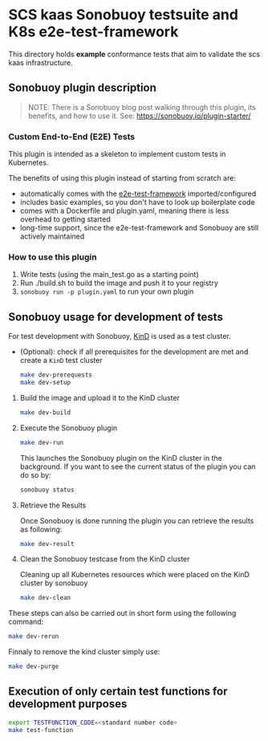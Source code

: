 # SCS kaas Sonobuoy testsuite and K8s e2e-test-framework

This directory holds **example** conformance tests that aim to validate the scs kaas infrastructure.

## Sonobuoy plugin description

> NOTE: There is a Sonobuoy blog post walking through this plugin, its benefits, and how to use it. See: <https://sonobuoy.io/plugin-starter/>

### Custom End-to-End (E2E) Tests

This plugin is intended as a skeleton to implement custom tests in Kubernetes.

The benefits of using this plugin instead of starting from scratch are:

* automatically comes with the [e2e-test-framework](https://github.com/kubernetes-sigs/e2e-framework) imported/configured
* includes basic examples, so you don't have to look up boilerplate code
* comes with a Dockerfile and plugin.yaml, meaning there is less overhead to getting started
* long-time support, since the e2e-test-framework and Sonobuoy are still actively maintained

### How to use this plugin

1) Write tests (using the main_test.go as a starting point)
2) Run ./build.sh to build the image and push it to your registry
3) `sonobuoy run -p plugin.yaml` to run your own plugin

## Sonobuoy usage for development of tests

For test development with Sonobuoy, [KinD](https://kind.sigs.k8s.io/) is used as a test cluster.

* (Optional): check if all prerequisites for the development are met and create a `KinD` test cluster

    ```bash
    make dev-prerequests
    make dev-setup
    ```

1. Build the image and upload it to the KinD cluster

    ```bash
    make dev-build
    ```

2. Execute the Sonobuoy plugin

    ```bash
    make dev-run
    ```

   This launches the Sonobuoy plugin on the KinD cluster in the background.
   If you want to see the current status of the plugin you can do so by:

    ```bash
    sonobuoy status
    ```

3. Retrieve the Results

   Once Sonobuoy is done running the plugin you can retrieve the results as following:

    ```bash
    make dev-result
    ```

4. Clean the Sonobuoy testcase from the KinD cluster

   Cleaning up all Kubernetes resources which were placed on the KinD cluster by sonobuoy

    ```bash
    make dev-clean
    ```

These steps can also be carried out in short form using the following command:

```bash
make dev-rerun
```

Finnaly to remove the kind cluster simply use:

```bash
make dev-purge
```

## Execution of only certain test functions for development purposes

```bash
export TESTFUNCTION_CODE=<standard number code>
make test-function
```
